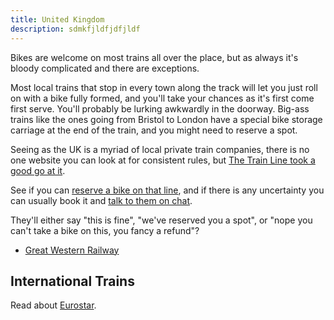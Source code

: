 ```yaml
---
title: United Kingdom
description: sdmkfjldfjdfjldf
---
```


Bikes are welcome on most trains all over the place, but as always it's bloody complicated and there are exceptions. 

Most local trains that stop in every town along the track will let you just roll on with a bike fully formed, and you'll take your chances as it's first come first serve. You'll probably be lurking awkwardly in the doorway. Big-ass trains like the ones going from Bristol to London have a special bike storage carriage at the end of the train, and you might need to reserve a spot.

Seeing as the UK is a myriad of local private train companies, there is no one website you can look at for consistent rules, but [The Train Line took a good go at it](https://www.thetrainline.com/trains/great-britain/bikes-on-trains).

See if you can [reserve a bike on that line](https://www.thetrainline.com/en/help/question/4119/how-do-i-reserve-a-space-for-my-bike), and if there is any uncertainty you can usually book it and [talk to them on chat](https://www.thetrainline.com/en/help/contact/chat). 

They'll either say "this is fine", "we've reserved you a spot", or "nope you can't take a bike on this, you fancy a refund"? 

- [Great Western Railway](https://www.gwr.com/plan-journey/journey-information/on-board/cycles)

## International Trains

Read about [Eurostar](/eurostar).
